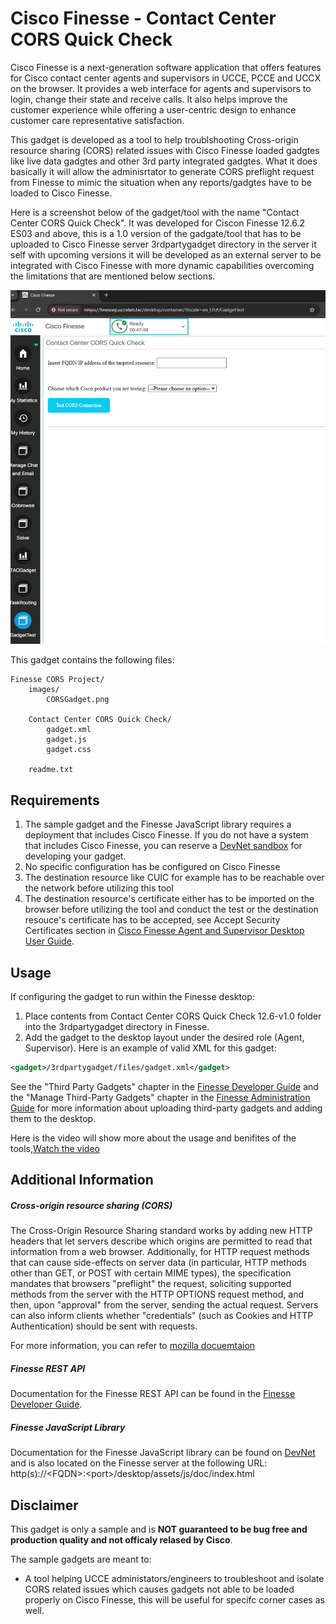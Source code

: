 # Cisco Finesse - Contact Center CORS Quick Check

Cisco Finesse is a next-generation software application that offers features for Cisco contact center agents and supervisors in UCCE, PCCE and UCCX on the browser. It provides a web interface for agents and supervisors to login, change their state and receive calls. It also helps improve the customer experience while offering a user-centric design to enhance customer care representative satisfaction.

This gadget is developed as a tool to help troublshooting Cross-origin resource sharing (CORS) related issues with Cisco Finesse loaded gadgtes like live data gadgtes and other 3rd party integrated gadgtes. What it does basically it will allow the adminisrtator to generate CORS preflight request from Finesse to mimic the situation when any reports/gadgtes have to be loaded to Cisco Finesse.

Here is a screenshot below of the gadget/tool with the name "Contact Center CORS Quick Check". It was developed for Ciscon Finesse 12.6.2 ES03 and above, this is a 1.0 version of the gadgate/tool that has to be uploaded to Cisco Finesse server 3rdpartygadget directory in the server it self with upcoming versions it will be developed as an external server to be integrated with Cisco Finesse with more dynamic capabilities overcoming the limitations that are mentioned below sections.

![Sample Gadget Screenshot](images/CORSGadget.png)


This gadget contains the following files:

	Finesse CORS Project/
    	images/
        	CORSGadget.png
		
		Contact Center CORS Quick Check/
			gadget.xml
			gadget.js
			gadget.css

		readme.txt



## Requirements
1. The sample gadget and the Finesse JavaScript library requires a deployment that includes Cisco Finesse. If you do not have a system that includes Cisco Finesse, you can reserve a [DevNet sandbox](https://developer.cisco.com/docs/finesse/#!sandbox) for developing your gadget.
2. No specific configuration has be configured on Cisco Finesse
3. The destination resource like CUIC for example has to be reachable over the network before utilizing this tool
4. The destination resource's certificate either has to be imported on the browser before utilizing the tool and conduct the test or the destination resouce's certificate has to be accepted, see Accept Security Certificates section in [Cisco Finesse Agent and Supervisor Desktop User Guide](https://www.cisco.com/c/en/us/td/docs/voice_ip_comm/cust_contact/contact_center/finesse/finesse_1262/user/guide/cfin_b_1262_cisco-desktop-user-guide.html).

## Usage
If configuring the gadget to run within the Finesse desktop:
1. Place contents from Contact Center CORS Quick Check 12.6-v1.0 folder into the 3rdpartygadget directory in Finesse.
2. Add the gadget to the desktop layout under the desired role (Agent, Supervisor).
 Here is an example of valid XML for this gadget:
```xml
<gadget>/3rdpartygadget/files/gadget.xml</gadget>
```

 See the "Third Party Gadgets" chapter in the [Finesse Developer Guide](https://developer.cisco.com/docs/finesse/#!rest-api-dev-guide) and the "Manage Third-Party Gadgets" chapter in the [Finesse Administration Guide](http://www.cisco.com/c/en/us/support/customer-collaboration/finesse/products-user-guide-list.html) for more information about uploading third-party gadgets and adding them to the desktop.

 Here is the video will show more about the usage and benifites of the tools,[Watch the video](https://app.vidcast.io/share/fc7f222a-6a45-4a31-abdc-7b69ae8bc6d3)


## Additional Information
##### Cross-origin resource sharing (CORS)

The Cross-Origin Resource Sharing standard works by adding new HTTP headers that let servers describe which origins are permitted to read that information from a web browser. Additionally, for HTTP request methods that can cause side-effects on server data (in particular, HTTP methods other than GET, or POST with certain MIME types), the specification mandates that browsers "preflight" the request, soliciting supported methods from the server with the HTTP OPTIONS request method, and then, upon "approval" from the server, sending the actual request. Servers can also inform clients whether "credentials" (such as Cookies and HTTP Authentication) should be sent with requests.

For more information, you can refer to [mozilla docuemtaion](https://developer.mozilla.org/en-US/docs/Web/HTTP/CORS)

##### Finesse REST API
Documentation for the Finesse REST API can be found in the [Finesse Developer Guide](https://developer.cisco.com/docs/finesse/#!rest-api-dev-guide).

##### Finesse JavaScript Library
Documentation for the Finesse JavaScript library can be found on [DevNet](https://developer.cisco.com/docs/finesse/#!javascript-library) and is also located on the Finesse server at the following URL: http(s)://&lt;FQDN&gt;:&lt;port&gt;/desktop/assets/js/doc/index.html


## Disclaimer
This gadget is only a sample and is **NOT guaranteed to be bug free and production quality and not officaly relased by Cisco**.

The sample gadgets are meant to:
- A tool helping UCCE administators/engineers to troubleshoot and isolate CORS related issues which causes gadgets not able to be loaded properly on Cisco Finesse, this will be useful for specifc corner cases as well.